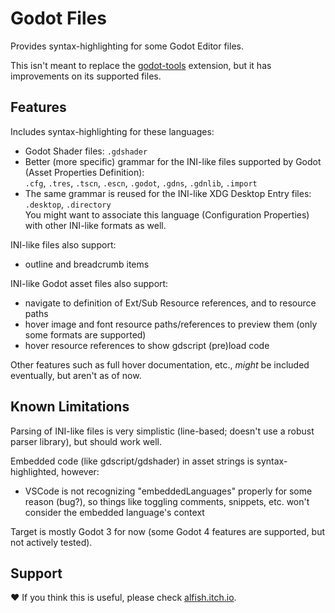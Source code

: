 # Godot Files

Provides syntax-highlighting for some Godot Editor files.

This isn't meant to replace the [godot-tools] extension, but it has improvements on its supported files.

## Features

Includes syntax-highlighting for these languages:
- Godot Shader files: `.gdshader`
- Better (more specific) grammar for the INI-like files supported by Godot (Asset Properties Definition):  
  `.cfg`, `.tres`, `.tscn`, `.escn`, `.godot`, `.gdns`, `.gdnlib`, `.import`
- The same grammar is reused for the INI-like XDG Desktop Entry files: `.desktop`, `.directory`  
  You might want to associate this language (Configuration Properties) with other INI-like formats as well.

INI-like files also support:
- outline and breadcrumb items

INI-like Godot asset files also support:
- navigate to definition of Ext/Sub Resource references, and to resource paths
- hover image and font resource paths/references to preview them (only some formats are supported)
- hover resource references to show gdscript (pre)load code

Other features such as full hover documentation, etc., *might* be included eventually, but aren't as of now.

## Known Limitations

Parsing of INI-like files is very simplistic (line-based; doesn't use a robust parser library), but should work well.

Embedded code (like gdscript/gdshader) in asset strings is syntax-highlighted, however:
- VSCode is not recognizing "embeddedLanguages" properly for some reason (bug?), so things like toggling comments,
  snippets, etc. won't consider the embedded language's context

Target is mostly Godot 3 for now (some Godot 4 features are supported, but not actively tested).

## Support

❤️ If you think this is useful, please check [alfish.itch.io].

[godot-tools]: https://github.com/godotengine/godot-vscode-plugin
[alfish.itch.io]: https://alfish.itch.io/
